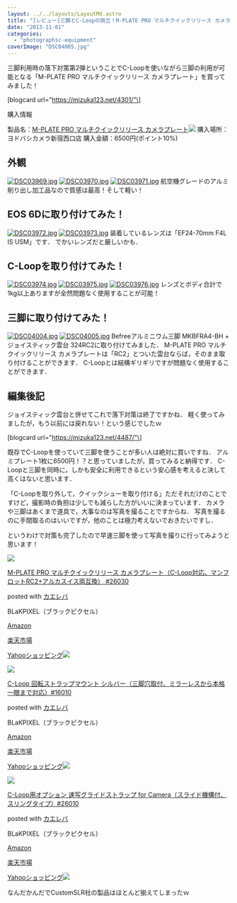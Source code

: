 ```yaml
---
layout: ../../layouts/LayoutMd.astro
title: "[レビュー]三脚とC-Loopの両立！M-PLATE PRO マルチクイックリリース カメラプレート ファーストインプレッション"
date: "2013-11-01"
categories: 
  - "photographic-equipment"
coverImage: "DSC04005.jpg"
---
```


三脚利用時の落下対策第2弾ということでC-Loopを使いながら三脚の利用が可能となる「M-PLATE PRO マルチクイックリリース カメラプレート」を買ってみました！

\[blogcard url="https://mizuka123.net/4301/"\]

購入情報

製品名：[M-PLATE PRO マルチクイックリリース カメラプレート](http://www.amazon.co.jp/gp/product/B008E4R2GE/ref=as_li_ss_tl?ie=UTF8&camp=247&creative=7399&creativeASIN=B008E4R2GE&linkCode=as2&tag=mizuka123-22)![](http://ir-jp.amazon-adsystem.com/e/ir?t=mizuka123-22&l=as2&o=9&a=B008E4R2GE) 購入場所：ヨドバシカメラ新宿西口店 購入金額：6500円(ポイント10%)

## 外観

[![DSC03969.jpg](images/10534365385_dbaae1b51c_b.jpg)](http://www.flickr.com/photos/67522130@N08/10534365385/ "DSC03969.jpg") [![DSC03970.jpg](images/10534412894_25eaeea6c1_b.jpg)](http://www.flickr.com/photos/67522130@N08/10534412894/ "DSC03970.jpg") [![DSC03971.jpg](images/10534383766_78730ab500_b.jpg)](http://www.flickr.com/photos/67522130@N08/10534383766/ "DSC03971.jpg") 航空機グレードのアルミ削り出し加工品なので質感は最高！そして軽い！

## EOS 6Dに取り付けてみた！

[![DSC03972.jpg](images/10534371865_eba220b176_b.jpg)](http://www.flickr.com/photos/67522130@N08/10534371865/ "DSC03972.jpg") [![DSC03973.jpg](images/10534374185_daf8684e65_b.jpg)](http://www.flickr.com/photos/67522130@N08/10534374185/ "DSC03973.jpg") 装着しているレンズは「EF24-70mm F4L IS USM」です． でかいレンズだと厳しいかも．

## C-Loopを取り付けてみた！

[![DSC03974.jpg](images/10534605283_a9f4e3b1ab_b.jpg)](http://www.flickr.com/photos/67522130@N08/10534605283/ "DSC03974.jpg") [![DSC03975.jpg](images/10534392396_63de25569b_b.jpg)](http://www.flickr.com/photos/67522130@N08/10534392396/ "DSC03975.jpg") [![DSC03976.jpg](images/10534609433_832be18a69_b.jpg)](http://www.flickr.com/photos/67522130@N08/10534609433/ "DSC03976.jpg") レンズとボディ合計で1kg以上ありますが全然問題なく使用することが可能！

## 三脚に取り付けてみた！

[![DSC04004.jpg](images/10605482273_bb4167eb0e_b.jpg)](http://www.flickr.com/photos/67522130@N08/10605482273/ "DSC04004.jpg") [![DSC04005.jpg](images/10605239224_8782c4bfc1_b.jpg)](http://www.flickr.com/photos/67522130@N08/10605239224/ "DSC04005.jpg") Befreeアルミニウム三脚 MKBFRA4-BH + ジョイスティック雲台 324RC2に取り付けてみました． M-PLATE PRO マルチクイックリリース カメラプレートは「RC2」とついた雲台ならば，そのまま取り付けることができます． C-Loopとは結構ギリギリですが問題なく使用することができます．

## 編集後記

ジョイスティック雲台と併せてこれで落下対策は終了ですかね． 軽く使ってみましたが，もう以前には戻れない！という感じでしたｗ

\[blogcard url="https://mizuka123.net/4487/"\]

既存でC-Loopを使っていて三脚を使うことが多い人は絶対に買いですね． アルミプレート1枚に6500円！？と思っていましたが，買ってみると納得です． C-Loopと三脚を同時に，しかも安全に利用できるという安心感を考えると決して高くはないと思います．

「C-Loopを取り外して，クイックシューを取り付ける」ただそれだけのことですけど，撮影時の負担は少しでも減らした方がいいに決まっています． カメラや三脚はあくまで道具で，大事なのは写真を撮ることですからね． 写真を撮るのに手間取るのはいいですが，他のことは極力考えないでおきたいですし．

というわけで対策も完了したので早速三脚を使って写真を撮りに行ってみようと思います！

[![](images/41MjNRkwWJL._SL160_.jpg)](https://www.amazon.co.jp/exec/obidos/ASIN/B008E4R2GE/mizuka123-22/ref=nosim/)

[M-PLATE PRO マルチクイックリリース カメラプレート（C-Loop対応、マンフロットRC2+アルカスイス両互換） #26030](https://www.amazon.co.jp/exec/obidos/ASIN/B008E4R2GE/mizuka123-22/ref=nosim/)

posted with [カエレバ](http://kaereba.com)

BLaKPIXEL（ブラックピクセル）

[Amazon](http://www.amazon.co.jp/gp/search?keywords=M-PLATE%20PRO%20%83%7D%83%8B%83%60%83N%83C%83b%83N%83%8A%83%8A%81%5B%83X%20%83J%83%81%83%89&__mk_ja_JP=%83J%83%5E%83J%83i&tag=mizuka123-22 "アマゾン")

[楽天市場](http://hb.afl.rakuten.co.jp/hgc/032b53ee.4b34c5ee.0f4a541e.f440145e/?pc=http%3A%2F%2Fsearch.rakuten.co.jp%2Fsearch%2Fmall%2FM-PLATE%2520PRO%2520%25E3%2583%259E%25E3%2583%25AB%25E3%2583%2581%25E3%2582%25AF%25E3%2582%25A4%25E3%2583%2583%25E3%2582%25AF%25E3%2583%25AA%25E3%2583%25AA%25E3%2583%25BC%25E3%2582%25B9%2520%25E3%2582%25AB%25E3%2583%25A1%25E3%2583%25A9%2F-%2Ff.1-p.1-s.1-sf.0-st.A-v.2%3Fx%3D0%26scid%3Daf_ich_link_urltxt%26m%3Dhttp%3A%2F%2Fm.rakuten.co.jp%2F "楽天市場")

[Yahooショッピング![](//ad.jp.ap.valuecommerce.com/servlet/gifbanner?sid=3066752&pid=881990642)](//ck.jp.ap.valuecommerce.com/servlet/referral?sid=3066752&pid=881990642&vc_url=http%3A%2F%2Fshopping.search.yahoo.co.jp%2Fsearch%3FuIv%3Don%26ei%3DUTF-8%26tab_ex%3Dcommerce%26slider%3D0%26va%3DM-PLATE%2520PRO%2520%25E3%2583%259E%25E3%2583%25AB%25E3%2583%2581%25E3%2582%25AF%25E3%2582%25A4%25E3%2583%2583%25E3%2582%25AF%25E3%2583%25AA%25E3%2583%25AA%25E3%2583%25BC%25E3%2582%25B9%2520%25E3%2582%25AB%25E3%2583%25A1%25E3%2583%25A9 "Yahooショッピング")

[![](images/31UQmceEm6L._SL160_.jpg)](https://www.amazon.co.jp/exec/obidos/ASIN/B006G7IZW6/mizuka123-22/ref=nosim/)

[C-Loop 回転ストラップマウント シルバー（三脚穴取付、ミラーレスから本格一眼まで対応）#16010](https://www.amazon.co.jp/exec/obidos/ASIN/B006G7IZW6/mizuka123-22/ref=nosim/)

posted with [カエレバ](http://kaereba.com)

BLaKPIXEL（ブラックピクセル）

[Amazon](http://www.amazon.co.jp/gp/search?keywords=C-Loop%20%89%F1%93%5D%83X%83g%83%89%83b%83v%83%7D%83E%83%93%83g&__mk_ja_JP=%83J%83%5E%83J%83i&tag=mizuka123-22 "アマゾン")

[楽天市場](http://hb.afl.rakuten.co.jp/hgc/032b53ee.4b34c5ee.0f4a541e.f440145e/?pc=http%3A%2F%2Fsearch.rakuten.co.jp%2Fsearch%2Fmall%2FC-Loop%2520%25E5%259B%259E%25E8%25BB%25A2%25E3%2582%25B9%25E3%2583%2588%25E3%2583%25A9%25E3%2583%2583%25E3%2583%2597%25E3%2583%259E%25E3%2582%25A6%25E3%2583%25B3%25E3%2583%2588%2F-%2Ff.1-p.1-s.1-sf.0-st.A-v.2%3Fx%3D0%26scid%3Daf_ich_link_urltxt%26m%3Dhttp%3A%2F%2Fm.rakuten.co.jp%2F "楽天市場")

[Yahooショッピング![](//ad.jp.ap.valuecommerce.com/servlet/gifbanner?sid=3066752&pid=881990642)](//ck.jp.ap.valuecommerce.com/servlet/referral?sid=3066752&pid=881990642&vc_url=http%3A%2F%2Fshopping.search.yahoo.co.jp%2Fsearch%3FuIv%3Don%26ei%3DUTF-8%26tab_ex%3Dcommerce%26slider%3D0%26va%3DC-Loop%2520%25E5%259B%259E%25E8%25BB%25A2%25E3%2582%25B9%25E3%2583%2588%25E3%2583%25A9%25E3%2583%2583%25E3%2583%2597%25E3%2583%259E%25E3%2582%25A6%25E3%2583%25B3%25E3%2583%2588 "Yahooショッピング")

[![](images/413SSW8JxTL._SL160_.jpg)](https://www.amazon.co.jp/exec/obidos/ASIN/B007LX52NO/mizuka123-22/ref=nosim/)

[C-Loop用オプション 速写グライドストラップ for Camera（スライド機構付、スリングタイプ）#26010](https://www.amazon.co.jp/exec/obidos/ASIN/B007LX52NO/mizuka123-22/ref=nosim/)

posted with [カエレバ](http://kaereba.com)

BLaKPIXEL（ブラックピクセル）

[Amazon](http://www.amazon.co.jp/gp/search?keywords=for%20Camera%20%91%AC%8E%CA%83O%83%89%83C%83h%83X%83g%83%89%83b%83v&__mk_ja_JP=%83J%83%5E%83J%83i&tag=mizuka123-22 "アマゾン")

[楽天市場](http://hb.afl.rakuten.co.jp/hgc/032b53ee.4b34c5ee.0f4a541e.f440145e/?pc=http%3A%2F%2Fsearch.rakuten.co.jp%2Fsearch%2Fmall%2Ffor%2520Camera%2520%25E9%2580%259F%25E5%2586%2599%25E3%2582%25B0%25E3%2583%25A9%25E3%2582%25A4%25E3%2583%2589%25E3%2582%25B9%25E3%2583%2588%25E3%2583%25A9%25E3%2583%2583%25E3%2583%2597%2F-%2Ff.1-p.1-s.1-sf.0-st.A-v.2%3Fx%3D0%26scid%3Daf_ich_link_urltxt%26m%3Dhttp%3A%2F%2Fm.rakuten.co.jp%2F "楽天市場")

[Yahooショッピング![](//ad.jp.ap.valuecommerce.com/servlet/gifbanner?sid=3066752&pid=881990642)](//ck.jp.ap.valuecommerce.com/servlet/referral?sid=3066752&pid=881990642&vc_url=http%3A%2F%2Fshopping.search.yahoo.co.jp%2Fsearch%3FuIv%3Don%26ei%3DUTF-8%26tab_ex%3Dcommerce%26slider%3D0%26va%3Dfor%2520Camera%2520%25E9%2580%259F%25E5%2586%2599%25E3%2582%25B0%25E3%2583%25A9%25E3%2582%25A4%25E3%2583%2589%25E3%2582%25B9%25E3%2583%2588%25E3%2583%25A9%25E3%2583%2583%25E3%2583%2597 "Yahooショッピング")

なんだかんだでCustomSLR社の製品はほとんど揃えてしまったｗ
